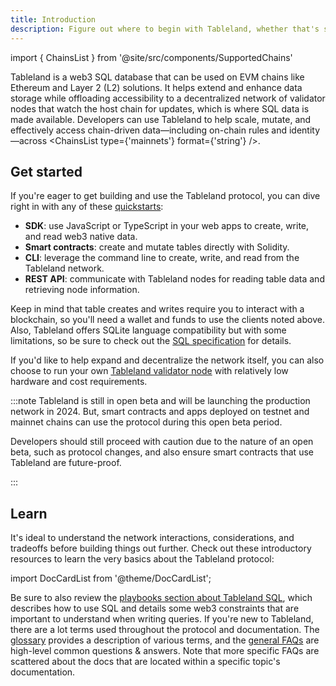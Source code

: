 ```yaml
---
title: Introduction
description: Figure out where to begin with Tableland, whether that's starting to build or figuring out how it all works.
---
```


import { ChainsList } from '@site/src/components/SupportedChains'

Tableland is a web3 SQL database that can be used on EVM chains like Ethereum and Layer 2 (L2) solutions. It helps extend and enhance data storage while offloading accessibility to a decentralized network of validator nodes that watch the host chain for updates, which is where SQL data is made available. Developers can use Tableland to help scale, mutate, and effectively access chain-driven data—including on-chain rules and identity—across <ChainsList type={'mainnets'} format={'string'} />.

## Get started

If you're eager to get building and use the Tableland protocol, you can dive right in with any of these [quickstarts](quickstarts):

- **SDK**: use JavaScript or TypeScript in your web apps to create, write, and read web3 native data.
- **Smart contracts**: create and mutate tables directly with Solidity.
- **CLI**: leverage the command line to create, write, and read from the Tableland network.
- **REST API**: communicate with Tableland nodes for reading table data and retrieving node information.

Keep in mind that table creates and writes require you to interact with a blockchain, so you'll need a wallet and funds to use the clients noted above. Also, Tableland offers SQLite language compatibility but with some limitations, so be sure to check out the [SQL specification](/reference/sql-specification) for details.

If you'd like to help expand and decentralize the network itself, you can also choose to run your own [Tableland validator node](https://github.com/tablelandnetwork/go-tableland) with relatively low hardware and cost requirements.

:::note
Tableland is still in open beta and will be launching the production network in 2024. But, smart contracts and apps deployed on testnet and mainnet chains can use the protocol during this open beta period.

Developers should still proceed with caution due to the nature of an open beta, such as protocol changes, and also ensure smart contracts that use Tableland are future-proof.

:::

## Learn

It's ideal to understand the network interactions, considerations, and tradeoffs before building things out further. Check out these introductory resources to learn the very basics about the Tableland protocol:

import DocCardList from '@theme/DocCardList';

<DocCardList />

Be sure to also review the [playbooks section about Tableland SQL](../playbooks), which describes how to use SQL and details some web3 constraints that are important to understand when writing queries. If you're new to Tableland, there are a lot terms used throughout the protocol and documentation. The [glossary](/fundamentals/about/glossary) provides a description of various terms, and the [general FAQs](/fundamentals/about/gneral-faqs) are high-level common questions & answers. Note that more specific FAQs are scattered about the docs that are located within a specific topic's documentation.
